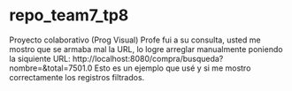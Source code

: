 # repo_team7_tp8
Proyecto colaborativo (Prog Visual)
Profe fui a su consulta, usted me mostro que se armaba mal la URL, lo logre arreglar manualmente poniendo la siquiente URL: http://localhost:8080/compra/busqueda?nombre=&total=7501.0
Esto es un ejemplo que usé y si me mostro correctamente los registros filtrados.
